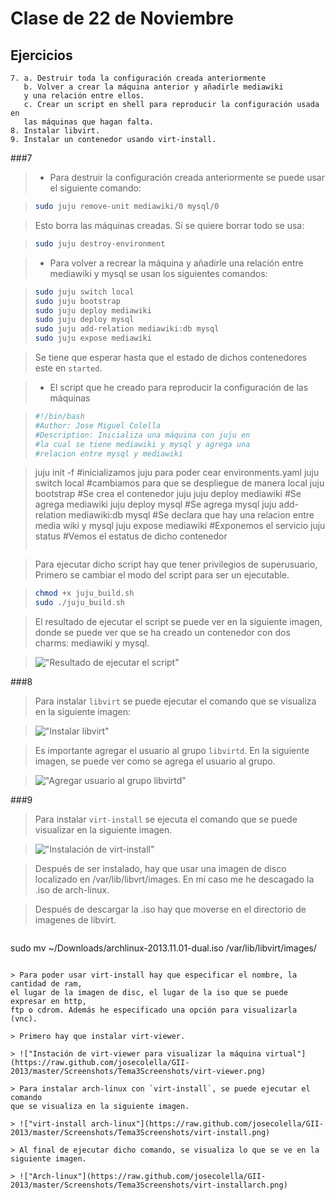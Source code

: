 Clase de 22 de Noviembre
========================

Ejercicios
----------

    7. a. Destruir toda la configuración creada anteriormente
       b. Volver a crear la máquina anterior y añadirle mediawiki
       y una relación entre ellos.
       c. Crear un script en shell para reproducir la configuración usada en
       las máquinas que hagan falta.
    8. Instalar libvirt.
    9. Instalar un contenedor usando virt-install.


###7

> - Para destruir la configuración creada anteriormente se puede usar el
siguiente comando:

> ```sh
> sudo juju remove-unit mediawiki/0 mysql/0
> ```

> Esto borra las máquinas creadas. Si se quiere borrar todo
se usa:

>```sh
>sudo juju destroy-environment
>```

> - Para volver a recrear la máquina y añadirle una relación entre mediawiki
y mysql se usan los siguientes comandos:

> ```sh
> sudo juju switch local
> sudo juju bootstrap
> sudo juju deploy mediawiki
> sudo juju deploy mysql
> sudo juju add-relation mediawiki:db mysql
> sudo juju expose mediawiki
> ```

> Se tiene que esperar hasta que el estado de dichos contenedores este en `started`.

> - El script que he creado para reproducir la configuración de las máquinas

>```sh
> #!/bin/bash
> #Author: Jose Miguel Colella
> #Description: Inicializa una máquina con juju en
> #la cual se tiene mediawiki y mysql y agrega una
> #relacion entre mysql y mediawiki

> juju init -f  #inicializamos juju para poder cear environments.yaml
> juju switch local #cambiamos para que se despliegue de manera local
> juju bootstrap #Se crea el contenedor juju
> juju deploy mediawiki #Se agrega mediawiki
> juju deploy mysql #Se agrega mysql
> juju add-relation mediawiki:db mysql #Se declara que hay una relacion entre media wiki y mysql
> juju expose mediawiki #Exponemos el servicio
> juju status #Vemos el estatus de dicho contenedor
> ```

> Para ejecutar dicho script hay que tener privilegios de superusuario,
Primero se cambiar el modo del script para ser un ejecutable.

>```sh
>chmod +x juju_build.sh
>sudo ./juju_build.sh
>```

> El resultado de ejecutar el script se puede ver en la siguiente imagen, donde
> se puede ver que se ha creado un contenedor con dos charms: mediawiki y mysql.

> !["Resultado de ejecutar el script"](https://raw.github.com/josecolella/GII-2013/master/Screenshots/Tema3Screenshots/scriptresult.png)

###8

> Para instalar `libvirt` se puede ejecutar el comando que se visualiza en la siguiente imagen:

> !["Instalar libvirt"](https://raw.github.com/josecolella/GII-2013/master/Screenshots/Tema3Screenshots/installlibvirt.png)

> Es importante agregar el usuario al grupo `libvirtd`. En la siguiente imagen, se puede ver
como se agrega el usuario al grupo.

> !["Agregar usuario al grupo libvirtd"](https://raw.github.com/josecolella/GII-2013/master/Screenshots/Tema3Screenshots/addusertolibvirtdgroup.png)


###9

> Para instalar `virt-install` se ejecuta el comando que se puede visualizar en
la siguiente imagen.

> !["Instalación de virt-install"](https://raw.github.com/josecolella/GII-2013/master/Screenshots/Tema3Screenshots/installvirtinstall.png)

> Después de ser instalado, hay que usar una imagen de disco localizado en /var/lib/libvrt/images.
En mi caso me he descagado la .iso de arch-linux.

>Después de descargar la .iso hay que moverse en el directorio de imagenes de libvirt.

> ```sh
sudo mv ~/Downloads/archlinux-2013.11.01-dual.iso /var/lib/libvirt/images/
```

> Para poder usar virt-install hay que especificar el nombre, la cantidad de ram,
el lugar de la imagen de disc, el lugar de la iso que se puede expresar en http,
ftp o cdrom. Además he especificado una opción para visualizarla (vnc).

> Primero hay que instalar virt-viewer.

> !["Instación de virt-viewer para visualizar la máquina virtual"](https://raw.github.com/josecolella/GII-2013/master/Screenshots/Tema3Screenshots/virt-viewer.png)

> Para instalar arch-linux con `virt-install`, se puede ejecutar el comando
que se visualiza en la siguiente imagen.

> !["virt-install arch-linux"](https://raw.github.com/josecolella/GII-2013/master/Screenshots/Tema3Screenshots/virt-install.png)

> Al final de ejecutar dicho comando, se visualiza lo que se ve en la siguiente imagen.

> !["Arch-linux"](https://raw.github.com/josecolella/GII-2013/master/Screenshots/Tema3Screenshots/virt-installarch.png)
